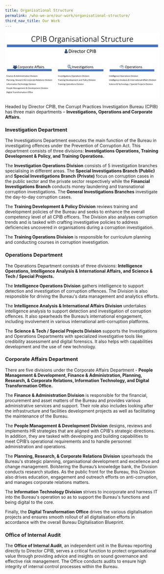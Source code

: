 ```yaml
---
title: Organisational Structure
permalink: /who-we-are/our-work/organisational-structure/
third_nav_title: Our Work
---
```


<img src="/images/who-we-are_cpib-org-chart.png" alt="Organisational Structure">

Headed by Director CPIB, the Corrupt Practices Investigation Bureau (CPIB) has three main departments – **Investigations, Operations and Corporate Affairs.**

### **Investigation Department**

The Investigations Department executes the main function of the Bureau in investigating offences under the Prevention of Corruption Act. This department consists of three divisions: **Investigations Operations, Training Development & Policy, and Training Operations.**

The **Investigation Operations Division** consists of 5 investigation branches specialising in different areas. The **Special Investigations Branch (Public)** and **Special Investigations Branch (Private)** focus on corruption cases in the public sector and the private sector respectively while the **Financial Investigations Branch** conducts money laundering and transnational corruption investigations. The **General Investigations Branches** investigate the day-to-day corruption cases.

The **Training Development & Policy Division** reviews training and development policies of the Bureau and seeks to enhance the overall competency level of all CPIB officers. The Division also analyses corruption trends and is tasked with crafting investigative policies to address deficiencies uncovered in organisations during a corruption investigation.

The **Training Operations Division** is responsible for curriculum planning and conducting courses in corruption investigation.

### **Operations Department**

The Operations Department consists of three divisions: **Intelligence Operations, Intelligence Analysis & International Affairs, and Science & Tech / Special Projects.**

The **Intelligence Operations Division** gathers intelligence to support detection and investigation of corruption offences. The Division is also responsible for driving the Bureau's data management and analytics efforts.

The **Intelligence Analysis & International Affairs Division** undertakes intelligence analysis to support detection and investigation of corruption offences. It also spearheads the Bureau’s international engagement, including involvement in various international anti-corruption platforms.

The **Science & Tech / Special Projects Division** supports the Investigations and Operations Departments with specialized investigative tools like credibility assessment and digital forensics. It also helps with capabilities development and the use of new technology.

### **Corporate Affairs Department**

There are five divisions under the Corporate Affairs Department - **People Management & Development, Finance & Administration, Planning, Research, & Corporate Relations, Information Technology, and Digital Transformation Office.**

The **Finance & Administration Division** is responsible for the financial, procurement and asset matters of the Bureau and provides various administrative services and support. Their role also includes looking after the infrastructure and facilities development projects as well as facilitating the maintenance of the Bureau.

The **People Management & Development Division** designs, reviews and implements HR strategies that are aligned with CPIB's strategic directions. In addition, they are tasked with developing and building capabilities to meet CPIB’s operational requirements and to handle personnel administration and operations.

The **Planning, Research, & Corporate Relations Division** spearheads the Bureau's strategic planning, organisational development and excellence and change management. Bolstering the Bureau’s knowledge bank, the Division conducts research studies. As the public front for the Bureau, this Division also drives education, engagement and outreach efforts on anti-corruption, and manages corporate relations matters.

The **Information Technology Division** strives to incorporate and harness IT into the Bureau's operation so as to support the Bureau's functions and being digital to the core.

Finally, the **Digital Transformation Office** drives the various digitalisation projects and ensures smooth rollout of all digitalisation efforts in accordance with the overall Bureau Digitalisation Blueprint.

### **Office of Internal Audit**

The **Office of Internal Audit**, an independent unit in the Bureau reporting directly to Director CPIB, serves a critical function to protect organisational value through providing advice and insights on sound governance and effective risk management. The Office conducts audits to ensure high integrity of internal control processes within the Bureau.


